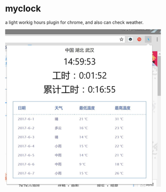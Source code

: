 # myclock
a light workig hours plugin for chrome, and also can check weather.

![实例图片](https://github.com/zhanganyuan/myclock/blob/master/capture.JPG)
